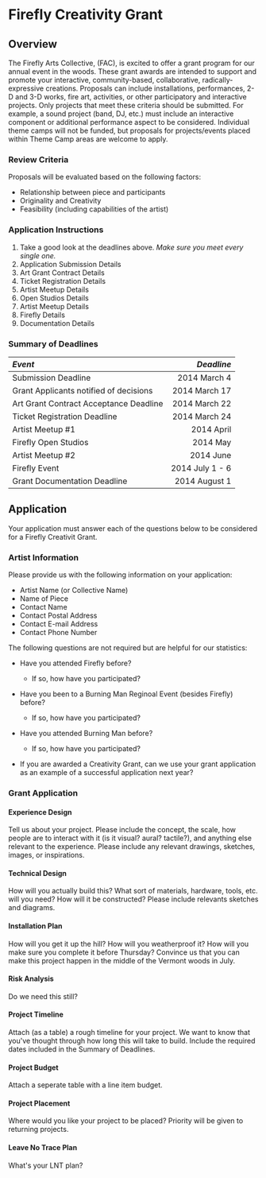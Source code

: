 # Firefly Creativity Grant

## Overview
The Firefly Arts Collective, (FAC), is excited to offer a grant program for our annual event in the woods. These grant awards are intended to support and promote your interactive, community-based, collaborative, radically-expressive creations. Proposals can include installations, performances, 2-D and 3-D works, fire art, activities, or other participatory and interactive projects. Only projects that meet these criteria should be submitted. For example, a sound project (band, DJ, etc.) must include an interactive component or additional performance aspect to be considered. Individual theme camps will not be funded, but proposals for projects/events placed within Theme Camp areas are welcome to apply.

### Review Criteria

Proposals will be evaluated based on the following factors:

* Relationship between piece and participants
* Originality and Creativity
* Feasibility (including capabilities of the artist)

### Application Instructions

1. Take a good look at the deadlines above.  *Make sure you meet every single one.*
2. Application Submission Details
3. Art Grant Contract Details
4. Ticket Registration Details
5. Artist Meetup Details
6. Open Studios Details
7. Artist Meetup Details
8. Firefly Details
9. Documentation Details

### Summary of Deadlines
| *Event* | *Deadline* |
|:-----|---------:|
| Submission Deadline | 2014 March 4 |
| Grant Applicants notified of decisions | 2014 March 17 |
| Art Grant Contract Acceptance Deadline | 2014 March 22 |
| Ticket Registration Deadline | 2014 March 24 |
| Artist Meetup #1 | 2014 April |
| Firefly Open Studios | 2014 May |
| Artist Meetup #2 | 2014 June |
| Firefly Event | 2014 July 1 - 6 |
| Grant Documentation Deadline | 2014 August 1 |

## Application

Your application must answer each of the questions below to be considered for a Firefly Creativit Grant.

### Artist Information
Please provide us with the following information on your application:
* Artist Name (or Collective Name)
* Name of Piece
* Contact Name
* Contact Postal Address
* Contact E-mail Address
* Contact Phone Number

The following questions are not required but are helpful for our statistics:
* Have you attended Firefly before?
  * If so, how have you participated?
* Have you been to a Burning Man Reginoal Event (besides Firefly) before?
  * If so, how have you participated?
* Have you attended Burning Man before?
  * If so, how have you participated?

* If you are awarded a Creativity Grant, can we use your grant application as an example of a successful application next year?

### Grant Application

#### Experience Design
Tell us about your project.  Please include the concept, the scale, how people are to interact with it (is it visual? aural? tactile?), and anything else relevant to the experience.  Please include any relevant drawings, sketches, images, or inspirations.

#### Technical Design
How will you actually build this? What sort of materials, hardware, tools, etc. will you need?  How will it be constructed?  Please include relevants sketches and diagrams.

#### Installation Plan
How will you get it up the hill? How will you weatherproof it? How will you make sure you complete it before Thursday? Convince us that you can make this project happen in the middle of the Vermont woods in July.

#### Risk Analysis
Do we need this still?

#### Project Timeline
Attach (as a table) a rough timeline for your project.  We want to know that you've thought through how long this will take to build.  Include the required dates included in the Summary of Deadlines.

#### Project Budget
Attach a seperate table with a line item budget.

#### Project Placement
Where would you like your project to be placed?  Priority will be given to returning projects.

#### Leave No Trace Plan
What's your LNT plan?
